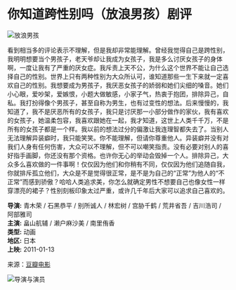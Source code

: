 # 你知道跨性别吗（放浪男孩）剧评

![放浪男孩](https://img3.doubanio.com/view/photo/s_ratio_poster/public/p1948247497.webp)

看到相当多的评论表示不理解，但是我却非常能理解。曾经我觉得自己是跨性别，我明明想要当个男孩子，老天爷却让我成为女孩子，我是多么讨厌女孩子的身体啊，一度让我有了严重的厌女症。我斥责上天不公，为什么这个世界不能让自己选择自己的性别。世界上只有两种性别为大众所认可，谁知道那些一生下来就一定喜欢自己的性别。我想要成为男孩子，我厌恶女孩子的娇弱和她们尖细的嗓音。她们小心眼，爱吵架，爱嫉恨，小题大做敏感，小家子气，热衷于抱团，排除异己，自私。我打扮得像个男孩子，甚至自称为男生，也有过变性的想法。后来慢慢的，我知道了，我不是厌恶所有的女孩子，我只是讨厌那一小部分做作的家伙，我有喜欢的女孩子，她温柔包容，我喜欢跟她在一起，我才知道，这世上人类千千万，不是所有的女孩子都是一个样。我以前的想法过分的偏激让我连理智都失去了。当别人无法理解异装癖时，我只能笑笑。你不能理解，但请你尊重他人。异装癖并没有对我们人身有任何伤害，大众可以不理解，但不可以嘲笑指责。没有必要对别人的喜好指手画脚，你还没有那个资格。也许你无心的举动会毁掉一个人。排除异己，大众多么喜欢做的一件事啊！仅仅因为他们和你稍有不同，仅仅因为他们追随自我，你就排斥孤立他们，大众是不是觉得很正常，是不是为自己的“正常”为他人的“不正常”而感到骄傲？哈哈人类追求美，你怎么就确定男性不想要自己也像女性一样穿漂亮的裙子？性别刻板印象太过严重，或许几千年后大家可以追求自己喜欢的。

**导演:** 青木荣 / 石黑恭平 / 别所诚人 / 林宏树 / 宫胁千鹤 / 荒井省吾 / 吉川浩司 / 阿部雅司  
**主演:** 畠山航辅 / 濑户麻沙美 / 南里侑香  
**类型:** 动画  
**地区:** 日本  
**上映:** 2011-01-13  

来源：[豆瓣电影](https://movie.douban.com/subject/5273301/) 

![导演与演员](https://img9.doubanio.com/icon/u53774340-84.jpg)
